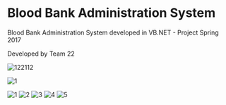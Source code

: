 # Blood Bank Administration System 
Blood Bank Administration System developed in VB.NET - Project Spring 2017

Developed by Team 22

![122112](https://cloud.githubusercontent.com/assets/25833275/24692839/225a5744-19db-11e7-964e-042db6cfbb56.JPG)

![1](https://cloud.githubusercontent.com/assets/25833275/25235135/91efa6f8-25e4-11e7-8960-c1b53affbc7c.JPG)

![1](https://cloud.githubusercontent.com/assets/25833275/25280069/f25dd3f6-26a8-11e7-909d-ffa5d17f76b3.JPG)
![2](https://cloud.githubusercontent.com/assets/25833275/25280070/f2762ae6-26a8-11e7-9bb4-53701179227b.JPG)
![3](https://cloud.githubusercontent.com/assets/25833275/25280072/f28811e8-26a8-11e7-87f6-96c1baaf3288.JPG)
![4](https://cloud.githubusercontent.com/assets/25833275/25280073/f29180a2-26a8-11e7-811b-2d29fa1ea0be.JPG)
![5](https://cloud.githubusercontent.com/assets/25833275/25280286/b5efd29c-26a9-11e7-927c-2265c0b968ac.JPG)
